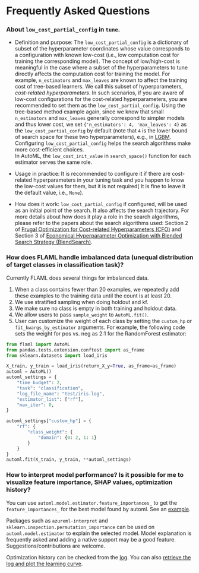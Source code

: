 # Frequently Asked Questions

### About `low_cost_partial_config` in `tune`.

- Definition and purpose: The `low_cost_partial_config` is a dictionary of subset of the hyperparameter coordinates whose value corresponds to a configuration with known low-cost (i.e., low computation cost for training the corresponding model).  The concept of low/high-cost is meaningful in the case where a subset of the hyperparameters to tune directly affects the computation cost for training the model. For example, `n_estimators` and `max_leaves` are known to affect the training cost of tree-based learners. We call this subset of hyperparameters, *cost-related hyperparameters*. In such scenarios, if you are aware of low-cost configurations for the cost-related hyperparameters, you are recommended to set them as the `low_cost_partial_config`. Using the tree-based method example again, since we know that small `n_estimators` and  `max_leaves` generally correspond to simpler models and thus lower cost, we set `{'n_estimators': 4, 'max_leaves': 4}` as the `low_cost_partial_config` by default (note that `4` is the lower bound of search space for these two hyperparameters), e.g., in [LGBM](https://github.com/microsoft/FLAML/blob/main/flaml/model.py#L215).  Configuring `low_cost_partial_config` helps the search algorithms make more cost-efficient choices.  
In AutoML, the `low_cost_init_value` in `search_space()` function for each estimator serves the same role.

- Usage in practice: It is recommended to configure it if there are cost-related hyperparameters in your tuning task and you happen to know the low-cost values for them, but it is not required( It is fine to leave it the default value, i.e., `None`).

- How does it work: `low_cost_partial_config` if configured, will be used as an initial point of the search. It also affects the search trajectory. For more details about how does it play a role in the search algorithms, please refer to the papers about the search algorithms used: Section 2 of [Frugal Optimization for Cost-related Hyperparameters (CFO)](https://arxiv.org/pdf/2005.01571.pdf) and Section 3 of [Economical Hyperparameter Optimization with Blended Search Strategy (BlendSearch)](https://openreview.net/pdf?id=VbLH04pRA3).


### How does FLAML handle imbalanced data (unequal distribution of target classes in classification task)?

Currently FLAML does several things for imbalanced data.

1. When a class contains fewer than 20 examples, we repeatedly add these examples to the training data until the count is at least 20.
2. We use stratified sampling when doing holdout and kf.
3. We make sure no class is empty in both training and holdout data.
4. We allow users to pass `sample_weight` to `AutoML.fit()`.
5. User can customize the weight of each class by setting the `custom_hp` or `fit_kwargs_by_estimator` arguments. For example, the following code sets the weight for pos vs. neg as 2:1 for the RandomForest estimator:

```python
from flaml import AutoML
from pandas.tests.extension.conftest import as_frame
from sklearn.datasets import load_iris

X_train, y_train = load_iris(return_X_y=True, as_frame=as_frame)
automl = AutoML()
automl_settings = {
    "time_budget": 2,
    "task": "classification",
    "log_file_name": "test/iris.log",
    "estimator_list": ["rf"],
    "max_iter": 0,
}

automl_settings["custom_hp"] = {
    "rf": {
        "class_weight": {
            "domain": {0: 2, 1: 1}
        }
    }
}
automl.fit(X_train, y_train, **automl_settings)
```


### How to interpret model performance? Is it possible for me to visualize feature importance, SHAP values, optimization history?

You can use ```automl.model.estimator.feature_importances_``` to get the `feature_importances_` for the best model found by automl. See an [example](Examples/AutoML-for-XGBoost#plot-feature-importance).

Packages such as `azureml-interpret` and `sklearn.inspection.permutation_importance` can be used on `automl.model.estimator` to explain the selected model.
Model explanation is frequently asked and adding a native support may be a good feature. Suggestions/contributions are welcome.

Optimization history can be checked from the [log](Use-Cases/Task-Oriented-AutoML#log-the-trials). You can also [retrieve the log and plot the learning curve](Use-Cases/Task-Oriented-AutoML#plot-learning-curve).
